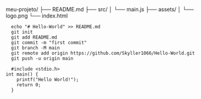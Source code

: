 meu-projeto/
├── README.md
├── src/
│   └── main.js
├── assets/
│   └── logo.png
└── index.html

      echo "# Hello-World" >> README.md
      git init
      git add README.md
      git commit -m "first commit"
      git branch -M main
      git remote add origin https://github.com/Skyller1066/Hello-World.git
      git push -u origin main

      #include <stdio.h>
    int main() {
        printf("Hello World!");
        return 0;
      }
